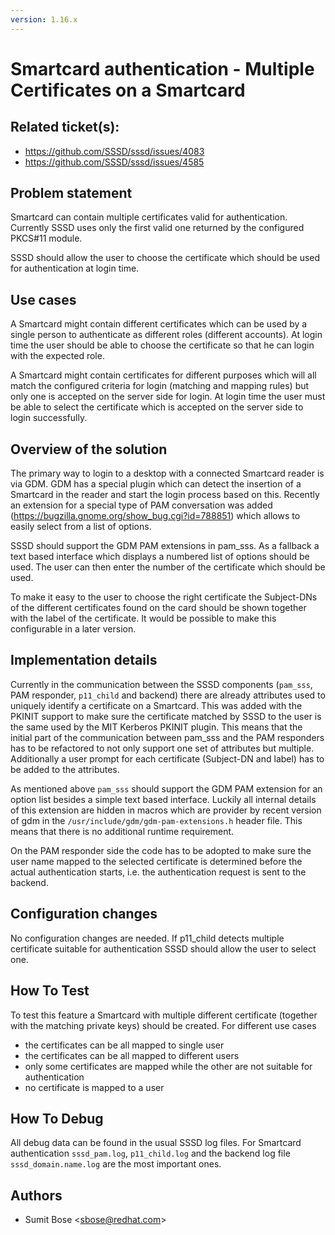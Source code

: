 ```yaml
---
version: 1.16.x
---
```


# Smartcard authentication - Multiple Certificates on a Smartcard

## Related ticket(s):

  - <https://github.com/SSSD/sssd/issues/4083>
  - <https://github.com/SSSD/sssd/issues/4585>

## Problem statement

Smartcard can contain multiple certificates valid for authentication. Currently SSSD uses only the first valid one returned by the configured PKCS\#11 module.

SSSD should allow the user to choose the certificate which should be used for authentication at login time.

## Use cases

A Smartcard might contain different certificates which can be used by a single person to authenticate as different roles (different accounts). At login time the user should be able to choose the certificate so that he can login with the expected role.

A Smartcard might contain certificates for different purposes which will all match the configured criteria for login (matching and mapping rules) but only one is accepted on the server side for login. At login time the user must be able to select the certificate which is accepted on the server side to login successfully.

## Overview of the solution

The primary way to login to a desktop with a connected Smartcard reader is via GDM. GDM has a special plugin which can detect the insertion of a Smartcard in the reader and start the login process based on this. Recently an extension for a special type of PAM conversation was added (<https://bugzilla.gnome.org/show_bug.cgi?id=788851>) which allows to easily select from a list of options.

SSSD should support the GDM PAM extensions in pam_sss. As a fallback a text based interface which displays a numbered list of options should be used. The user can then enter the number of the certificate which should be used.

To make it easy to the user to choose the right certificate the Subject-DNs of the different certificates found on the card should be shown together with the label of the certificate. It would be possible to make this configurable in a later version.

## Implementation details

Currently in the communication between the SSSD components (`pam_sss`, PAM responder, `p11_child` and backend) there are already attributes used to uniquely identify a certificate on a Smartcard. This was added with the PKINIT support to make sure the certificate matched by SSSD to the user is the same used by the MIT Kerberos PKINIT plugin. This means that the initial part of the communication between pam_sss and the PAM responders has to be refactored to not only support one set of attributes but multiple. Additionally a user prompt for each certificate (Subject-DN and label) has to be added to the attributes.

As mentioned above `pam_sss` should support the GDM PAM extension for an option list besides a simple text based interface. Luckily all internal details of this extension are hidden in macros which are provider by recent version of gdm in the `/usr/include/gdm/gdm-pam-extensions.h` header file. This means that there is no additional runtime requirement.

On the PAM responder side the code has to be adopted to make sure the user name mapped to the selected certificate is determined before the actual authentication starts, i.e. the authentication request is sent to the backend.

## Configuration changes

No configuration changes are needed. If p11_child detects multiple certificate suitable for authentication SSSD should allow the user to select one.

## How To Test

To test this feature a Smartcard with multiple different certificate (together with the matching private keys) should be created. For different use cases

  - the certificates can be all mapped to single user
  - the certificates can be all mapped to different users
  - only some certificates are mapped while the other are not suitable for authentication
  - no certificate is mapped to a user

## How To Debug

All debug data can be found in the usual SSSD log files. For Smartcard authentication `sssd_pam.log`, `p11_child.log` and the backend log file `sssd_domain.name.log` are the most important ones.

## Authors

  - Sumit Bose \<<sbose@redhat.com>\>

